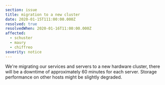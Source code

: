 ```yaml
---
section: issue
title: migration to a new cluster
date: 2020-01-15T111:00:00.000Z
resolved: true
resolvedWhen: 2020-01-16T11:00:00.000Z
affected:
  - schuster
  - maury
  - chiffreo
severity: notice
---
```

We're migrating our services and servers to a new hardware cluster, there will be a downtime of approximately 60 minutes for each server. Storage performance on other hosts might be slightly degraded.
